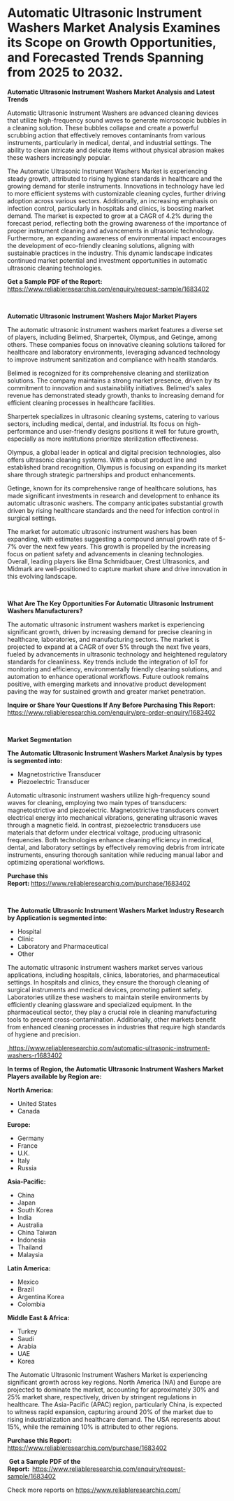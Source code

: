 <p><h1>Automatic Ultrasonic Instrument Washers Market Analysis Examines its Scope on Growth Opportunities, and Forecasted Trends Spanning from 2025 to 2032.</h1></p><p><strong>Automatic Ultrasonic Instrument Washers Market Analysis and Latest Trends</strong></p>
<p><p>Automatic Ultrasonic Instrument Washers are advanced cleaning devices that utilize high-frequency sound waves to generate microscopic bubbles in a cleaning solution. These bubbles collapse and create a powerful scrubbing action that effectively removes contaminants from various instruments, particularly in medical, dental, and industrial settings. The ability to clean intricate and delicate items without physical abrasion makes these washers increasingly popular.</p><p>The Automatic Ultrasonic Instrument Washers Market is experiencing steady growth, attributed to rising hygiene standards in healthcare and the growing demand for sterile instruments. Innovations in technology have led to more efficient systems with customizable cleaning cycles, further driving adoption across various sectors. Additionally, an increasing emphasis on infection control, particularly in hospitals and clinics, is boosting market demand. The market is expected to grow at a CAGR of 4.2% during the forecast period, reflecting both the growing awareness of the importance of proper instrument cleaning and advancements in ultrasonic technology. Furthermore, an expanding awareness of environmental impact encourages the development of eco-friendly cleaning solutions, aligning with sustainable practices in the industry. This dynamic landscape indicates continued market potential and investment opportunities in automatic ultrasonic cleaning technologies.</p></p>
<p><strong>Get a Sample PDF of the Report:&nbsp;</strong> <a href="https://www.reliableresearchiq.com/enquiry/request-sample/1683402?utm_campaign=3200&utm_medium=2&utm_source=Github&utm_content=ia&utm_term=26032025&utm_id=automatic-ultrasonic-instrument-washers">https://www.reliableresearchiq.com/enquiry/request-sample/1683402</a></p>
<p>&nbsp;</p>
<p><strong>Automatic Ultrasonic Instrument Washers Major Market Players</strong></p>
<p><p>The automatic ultrasonic instrument washers market features a diverse set of players, including Belimed, Sharpertek, Olympus, and Getinge, among others. These companies focus on innovative cleaning solutions tailored for healthcare and laboratory environments, leveraging advanced technology to improve instrument sanitization and compliance with health standards.</p><p>Belimed is recognized for its comprehensive cleaning and sterilization solutions. The company maintains a strong market presence, driven by its commitment to innovation and sustainability initiatives. Belimed's sales revenue has demonstrated steady growth, thanks to increasing demand for efficient cleaning processes in healthcare facilities.</p><p>Sharpertek specializes in ultrasonic cleaning systems, catering to various sectors, including medical, dental, and industrial. Its focus on high-performance and user-friendly designs positions it well for future growth, especially as more institutions prioritize sterilization effectiveness.</p><p>Olympus, a global leader in optical and digital precision technologies, also offers ultrasonic cleaning systems. With a robust product line and established brand recognition, Olympus is focusing on expanding its market share through strategic partnerships and product enhancements. </p><p>Getinge, known for its comprehensive range of healthcare solutions, has made significant investments in research and development to enhance its automatic ultrasonic washers. The company anticipates substantial growth driven by rising healthcare standards and the need for infection control in surgical settings.</p><p>The market for automatic ultrasonic instrument washers has been expanding, with estimates suggesting a compound annual growth rate of 5-7% over the next few years. This growth is propelled by the increasing focus on patient safety and advancements in cleaning technologies. Overall, leading players like Elma Schmidbauer, Crest Ultrasonics, and Midmark are well-positioned to capture market share and drive innovation in this evolving landscape.</p></p>
<p>&nbsp;</p>
<p><strong>What Are The Key Opportunities For Automatic Ultrasonic Instrument Washers Manufacturers?</strong></p>
<p><p>The automatic ultrasonic instrument washers market is experiencing significant growth, driven by increasing demand for precise cleaning in healthcare, laboratories, and manufacturing sectors. The market is projected to expand at a CAGR of over 5% through the next five years, fueled by advancements in ultrasonic technology and heightened regulatory standards for cleanliness. Key trends include the integration of IoT for monitoring and efficiency, environmentally friendly cleaning solutions, and automation to enhance operational workflows. Future outlook remains positive, with emerging markets and innovative product development paving the way for sustained growth and greater market penetration.</p></p>
<p><strong>Inquire or Share Your Questions If Any Before Purchasing This Report:</strong> <a href="https://www.reliableresearchiq.com/enquiry/pre-order-enquiry/1683402?utm_campaign=3200&utm_medium=2&utm_source=Github&utm_content=ia&utm_term=26032025&utm_id=automatic-ultrasonic-instrument-washers">https://www.reliableresearchiq.com/enquiry/pre-order-enquiry/1683402</a></p>
<p>&nbsp;</p>
<p><strong>Market Segmentation</strong></p>
<p><strong>The Automatic Ultrasonic Instrument Washers Market Analysis by types is segmented into:</strong></p>
<p><ul><li>Magnetostrictive Transducer</li><li>Piezoelectric Transducer</li></ul></p>
<p><p>Automatic ultrasonic instrument washers utilize high-frequency sound waves for cleaning, employing two main types of transducers: magnetostrictive and piezoelectric. Magnetostrictive transducers convert electrical energy into mechanical vibrations, generating ultrasonic waves through a magnetic field. In contrast, piezoelectric transducers use materials that deform under electrical voltage, producing ultrasonic frequencies. Both technologies enhance cleaning efficiency in medical, dental, and laboratory settings by effectively removing debris from intricate instruments, ensuring thorough sanitation while reducing manual labor and optimizing operational workflows.</p></p>
<p><strong>Purchase this Report:&nbsp;</strong><a href="https://www.reliableresearchiq.com/purchase/1683402?utm_campaign=3200&utm_medium=2&utm_source=Github&utm_content=ia&utm_term=26032025&utm_id=automatic-ultrasonic-instrument-washers">https://www.reliableresearchiq.com/purchase/1683402</a></p>
<p>&nbsp;</p>
<p><strong>The Automatic Ultrasonic Instrument Washers Market Industry Research by Application is segmented into:</strong></p>
<p><ul><li>Hospital</li><li>Clinic</li><li>Laboratory and Pharmaceutical</li><li>Other</li></ul></p>
<p><p>The automatic ultrasonic instrument washers market serves various applications, including hospitals, clinics, laboratories, and pharmaceutical settings. In hospitals and clinics, they ensure the thorough cleaning of surgical instruments and medical devices, promoting patient safety. Laboratories utilize these washers to maintain sterile environments by efficiently cleaning glassware and specialized equipment. In the pharmaceutical sector, they play a crucial role in cleaning manufacturing tools to prevent cross-contamination. Additionally, other markets benefit from enhanced cleaning processes in industries that require high standards of hygiene and precision.</p></p>
<p><a href="https://www.reliableresearchiq.com/automatic-ultrasonic-instrument-washers-r1683402?utm_campaign=3200&utm_medium=2&utm_source=Github&utm_content=ia&utm_term=26032025&utm_id=automatic-ultrasonic-instrument-washers">&nbsp;https://www.reliableresearchiq.com/automatic-ultrasonic-instrument-washers-r1683402</a></p>
<p><strong>In terms of Region, the Automatic Ultrasonic Instrument Washers Market Players available by Region are:</strong></p>
<p>
    <p> <strong> North America: </strong>
        <ul>
            <li>United States</li>
            <li>Canada</li>
        </ul>
        </p> 
    <p> <strong> Europe: </strong>
        <ul>
            <li>Germany</li>
            <li>France</li>
            <li>U.K.</li>
            <li>Italy</li>
            <li>Russia</li>
        </ul>
        </p> 
    <p> <strong> Asia-Pacific: </strong>
        <ul>
            <li>China</li>
            <li>Japan</li>
            <li>South Korea</li>
            <li>India</li>
            <li>Australia</li>
            <li>China Taiwan</li>
            <li>Indonesia</li>
            <li>Thailand</li>
            <li>Malaysia</li>
        </ul>
        </p> 
    <p> <strong> Latin America: </strong>
        <ul>
            <li>Mexico</li>
            <li>Brazil</li>
            <li>Argentina Korea</li>
            <li>Colombia</li>
        </ul>
        </p> 
    <p> <strong> Middle East & Africa: </strong>
        <ul>
            <li>Turkey</li>
            <li>Saudi</li>
            <li>Arabia</li>
            <li>UAE</li>
            <li>Korea</li>
        </ul>
    </p>
    </p>
<p><p>The Automatic Ultrasonic Instrument Washers Market is experiencing significant growth across key regions. North America (NA) and Europe are projected to dominate the market, accounting for approximately 30% and 25% market share, respectively, driven by stringent regulations in healthcare. The Asia-Pacific (APAC) region, particularly China, is expected to witness rapid expansion, capturing around 20% of the market due to rising industrialization and healthcare demand. The USA represents about 15%, while the remaining 10% is attributed to other regions.</p></p>
<p><strong>Purchase this Report: </strong><a href="https://www.reliableresearchiq.com/purchase/1683402?utm_campaign=3200&utm_medium=2&utm_source=Github&utm_content=ia&utm_term=26032025&utm_id=automatic-ultrasonic-instrument-washers">https://www.reliableresearchiq.com/purchase/1683402</a></p>
<p>&nbsp;<strong>Get a Sample PDF of the Report:&nbsp;&nbsp;</strong><a href="https://www.reliableresearchiq.com/enquiry/request-sample/1683402?utm_campaign=3200&utm_medium=2&utm_source=Github&utm_content=ia&utm_term=26032025&utm_id=automatic-ultrasonic-instrument-washers">https://www.reliableresearchiq.com/enquiry/request-sample/1683402</a></p>
<p><strong></strong></p>
<p>Check more reports on <a href="https://www.reliableresearchiq.com/?utm_campaign=3200&utm_medium=2&utm_source=Github&utm_content=ia&utm_term=26032025&utm_id=automatic-ultrasonic-instrument-washers">https://www.reliableresearchiq.com/</a></p>